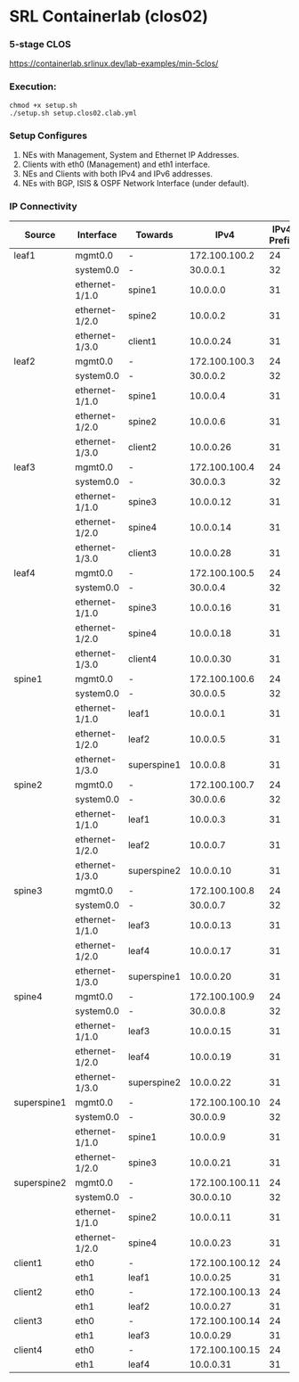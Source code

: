 # SRL Containerlab (clos02)

### 5-stage CLOS
https://containerlab.srlinux.dev/lab-examples/min-5clos/

### Execution:
```
chmod +x setup.sh
./setup.sh setup.clos02.clab.yml
```

### Setup Configures
1. NEs with Management, System and Ethernet IP Addresses. 
2. Clients with eth0 (Management) and eth1 interface.
3. NEs and Clients with both IPv4 and IPv6 addresses.
4. NEs with BGP, ISIS & OSPF Network Interface (under default).

### IP Connectivity
|Source     |Interface     |Towards    |IPv4          |IPv4 Prefix|IPv6                |IPv6 Prefix|
|-----------|--------------|-----------|--------------|-----------|--------------------|-----------|
|leaf1      |mgmt0.0       |-          |172.100.100.2 |24         |2001:172:100:100::2 |64         |
|           |system0.0     |-          |30.0.0.1      |32         |3000:30:0:0::1      |128        |
|           |ethernet-1/1.0|spine1     |10.0.0.0      |31         |1000:10:0:0::0      |127        |
|           |ethernet-1/2.0|spine2     |10.0.0.2      |31         |1000:10:0:0::2      |127        |
|           |ethernet-1/3.0|client1    |10.0.0.24     |31         |1000:10:0:0::24     |127        |
|leaf2      |mgmt0.0       |-          |172.100.100.3 |24         |2001:172:100:100::3 |64         |
|           |system0.0     |-          |30.0.0.2      |32         |3000:30:0:0::2      |128        |
|           |ethernet-1/1.0|spine1     |10.0.0.4      |31         |1000:10:0:0::4      |127        |
|           |ethernet-1/2.0|spine2     |10.0.0.6      |31         |1000:10:0:0::6      |127        |
|           |ethernet-1/3.0|client2    |10.0.0.26     |31         |1000:10:0:0::26     |127        |
|leaf3      |mgmt0.0       |-          |172.100.100.4 |24         |2001:172:100:100::4 |64         |
|           |system0.0     |-          |30.0.0.3      |32         |3000:30:0:0::3      |128        |
|           |ethernet-1/1.0|spine3     |10.0.0.12     |31         |1000:10:0:0::12     |127        |
|           |ethernet-1/2.0|spine4     |10.0.0.14     |31         |1000:10:0:0::14     |127        |
|           |ethernet-1/3.0|client3    |10.0.0.28     |31         |1000:10:0:0::28     |127        |
|leaf4      |mgmt0.0       |-          |172.100.100.5 |24         |2001:172:100:100::5 |64         |
|           |system0.0     |-          |30.0.0.4      |32         |3000:30:0:0::4      |128        |
|           |ethernet-1/1.0|spine3     |10.0.0.16     |31         |1000:10:0:0::16     |127        |
|           |ethernet-1/2.0|spine4     |10.0.0.18     |31         |1000:10:0:0::18     |127        |
|           |ethernet-1/3.0|client4    |10.0.0.30     |31         |1000:10:0:0::30     |127        |
|spine1     |mgmt0.0       |-          |172.100.100.6 |24         |2001:172:100:100::6 |64         |
|           |system0.0     |-          |30.0.0.5      |32         |3000:30:0:0::5      |128        |
|           |ethernet-1/1.0|leaf1      |10.0.0.1      |31         |1000:10:0:0::1      |127        |
|           |ethernet-1/2.0|leaf2      |10.0.0.5      |31         |1000:10:0:0::5      |127        |
|           |ethernet-1/3.0|superspine1|10.0.0.8      |31         |1000:10:0:0::8      |127        |
|spine2     |mgmt0.0       |-          |172.100.100.7 |24         |2001:172:100:100::7 |64         |
|           |system0.0     |-          |30.0.0.6      |32         |3000:30:0:0::6      |128        |
|           |ethernet-1/1.0|leaf1      |10.0.0.3      |31         |1000:10:0:0::3      |127        |
|           |ethernet-1/2.0|leaf2      |10.0.0.7      |31         |1000:10:0:0::7      |127        |
|           |ethernet-1/3.0|superspine2|10.0.0.10     |31         |1000:10:0:0::10     |127        |
|spine3     |mgmt0.0       |-          |172.100.100.8 |24         |2001:172:100:100::8 |64         |
|           |system0.0     |-          |30.0.0.7      |32         |3000:30:0:0::7      |128        |
|           |ethernet-1/1.0|leaf3      |10.0.0.13     |31         |1000:10:0:0::13     |127        |
|           |ethernet-1/2.0|leaf4      |10.0.0.17     |31         |1000:10:0:0::17     |127        |
|           |ethernet-1/3.0|superspine1|10.0.0.20     |31         |1000:10:0:0::20     |127        |
|spine4     |mgmt0.0       |-          |172.100.100.9 |24         |2001:172:100:100::9 |64         |
|           |system0.0     |-          |30.0.0.8      |32         |3000:30:0:0::8      |128        |
|           |ethernet-1/1.0|leaf3      |10.0.0.15     |31         |1000:10:0:0::15     |127        |
|           |ethernet-1/2.0|leaf4      |10.0.0.19     |31         |1000:10:0:0::19     |127        |
|           |ethernet-1/3.0|superspine2|10.0.0.22     |31         |1000:10:0:0::22     |127        |
|superspine1|mgmt0.0       |-          |172.100.100.10|24         |2001:172:100:100::10|64         |
|           |system0.0     |-          |30.0.0.9      |32         |3000:30:0:0::9      |128        |
|           |ethernet-1/1.0|spine1     |10.0.0.9      |31         |1000:10:0:0::9      |127        |
|           |ethernet-1/2.0|spine3     |10.0.0.21     |31         |1000:10:0:0::21     |127        |
|superspine2|mgmt0.0       |-          |172.100.100.11|24         |2001:172:100:100::11|64         |
|           |system0.0     |-          |30.0.0.10     |32         |3000:30:0:0::10     |128        |
|           |ethernet-1/1.0|spine2     |10.0.0.11     |31         |1000:10:0:0::11     |127        |
|           |ethernet-1/2.0|spine4     |10.0.0.23     |31         |1000:10:0:0::23     |127        |
|client1    |eth0          |-          |172.100.100.12|24         |2001:172:100:100::12|64         |
|           |eth1          |leaf1      |10.0.0.25     |31         |1000:10:0:0::25     |127        |
|client2    |eth0          |-          |172.100.100.13|24         |2001:172:100:100::13|64         |
|           |eth1          |leaf2      |10.0.0.27     |31         |1000:10:0:0::27     |127        |
|client3    |eth0          |-          |172.100.100.14|24         |2001:172:100:100::14|64         |
|           |eth1          |leaf3      |10.0.0.29     |31         |1000:10:0:0::29     |127        |
|client4    |eth0          |-          |172.100.100.15|24         |2001:172:100:100::15|64         |
|           |eth1          |leaf4      |10.0.0.31     |31         |1000:10:0:0::31     |127        |
